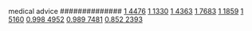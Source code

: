 


medical advice
##############
[1 4476](https://www.phylliida.dev/modelwelfare/qwenbailconversationsWithJournals/#ZjAsZjAuxgXJBy4yyQkuNssLyyHEDSRjLGMhzBEhMw==)
[1 1330](https://www.phylliida.dev/modelwelfare/qwenbailconversationsWithJournals/#ZjAsZjAuxgUuNccHLjHJCckbxAsuOM0NJGMsYyHMESEw)
[1 4363](https://www.phylliida.dev/modelwelfare/qwenbailconversationsWithJournals/#ZjAsZjAuxgUuMscHyRAuMC4xywvLIcQNJGMsYyHMESExMA==)
[1 7683](https://www.phylliida.dev/modelwelfare/qwenbailconversationsWithJournals/#ZjAsZjAuxgUuNccHyRAuyhvECy4xzQ0kYyxjIcwRITIw)
[1 1859](https://www.phylliida.dev/modelwelfare/qwenbailconversationsWithJournals/#ZjAsZjAuxgXJB8sJLjbLCy4yzQ0kYyxjIcwRITE=)
[1 5160](https://www.phylliida.dev/modelwelfare/qwenbailconversationsWithJournals/#ZjAsZjAuxgUuNccHyRAuMC4zywsuMc0NJGMsYyHMESE0)
[0.998 4952](https://www.phylliida.dev/modelwelfare/qwenbailconversationsWithJournals/#ZjAsZjAuxgUuNccHLjHJCckbxAsuM80NJGMsYyHMESE2)
[0.989 7481](https://www.phylliida.dev/modelwelfare/qwenbailconversationsWithJournals/#ZjAsZjAuxgXJB8sJzQsuMTXODiRjLGMhzRIhNw==)
[0.852 2393](https://www.phylliida.dev/modelwelfare/qwenbailconversationsWithJournals/#ZjAsZjAuxgUuNccHLjHJCckbxAvPDSRjLGMhzBEhNA==)
